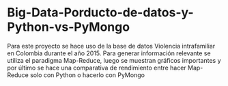 # Big-Data-Porducto-de-datos-y-Python-vs-PyMongo
Para este proyecto se hace uso de la base de datos Violencia intrafamiliar en Colombia durante el año 2015. Para generar información relevante se utiliza el paradigma Map-Reduce, luego se muestran gráficos importantes y por último se hace una comparativa de rendimiento entre hacer Map-Reduce solo con Python o hacerlo con PyMongo
